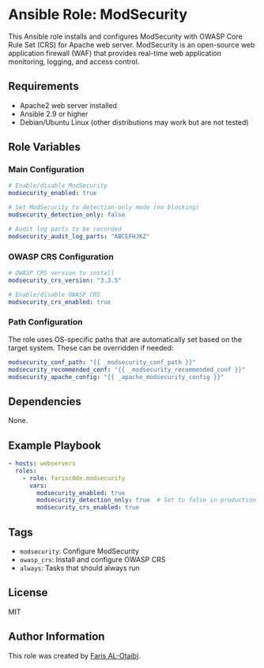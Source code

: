 # Ansible Role: ModSecurity

This Ansible role installs and configures ModSecurity with OWASP Core Rule Set (CRS) for Apache web server. ModSecurity is an open-source web application firewall (WAF) that provides real-time web application monitoring, logging, and access control.

## Requirements

- Apache2 web server installed
- Ansible 2.9 or higher
- Debian/Ubuntu Linux (other distributions may work but are not tested)

## Role Variables

### Main Configuration

```yaml
# Enable/disable ModSecurity
modsecurity_enabled: true

# Set ModSecurity to detection-only mode (no blocking)
modsecurity_detection_only: false

# Audit log parts to be recorded
modsecurity_audit_log_parts: "ABCEFHJKZ"
```

### OWASP CRS Configuration

```yaml
# OWASP CRS version to install
modsecurity_crs_version: "3.3.5"

# Enable/disable OWASP CRS
modsecurity_crs_enabled: true
```

### Path Configuration

The role uses OS-specific paths that are automatically set based on the target system. These can be overridden if needed:

```yaml
modsecurity_conf_path: "{{ _modsecurity_conf_path }}"
modsecurity_recommended_conf: "{{ _modsecurity_recommended_conf }}"
modsecurity_apache_config: "{{ _apache_modsecurity_config }}"
```

## Dependencies

None.

## Example Playbook

```yaml
- hosts: webservers
  roles:
    - role: farisc0de.modsecurity
      vars:
        modsecurity_enabled: true
        modsecurity_detection_only: true  # Set to false in production
        modsecurity_crs_enabled: true
```

## Tags

- `modsecurity`: Configure ModSecurity
- `owasp_crs`: Install and configure OWASP CRS
- `always`: Tasks that should always run

## License

MIT

## Author Information

This role was created by [Faris AL-Otaibi](https://github.com/farisc0de).
